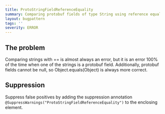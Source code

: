 ```yaml
---
title: ProtoStringFieldReferenceEquality
summary: Comparing protobuf fields of type String using reference equality
layout: bugpattern
tags: ''
severity: ERROR
---
```


<!--
*** AUTO-GENERATED, DO NOT MODIFY ***
To make changes, edit the @BugPattern annotation or the explanation in docs/bugpattern.
-->


## The problem
Comparing strings with == is almost always an error, but it is an error 100% of
the time when one of the strings is a protobuf field. Additionally, protobuf
fields cannot be null, so Object.equals(Object) is always more correct.

## Suppression
Suppress false positives by adding the suppression annotation `@SuppressWarnings("ProtoStringFieldReferenceEquality")` to the enclosing element.
